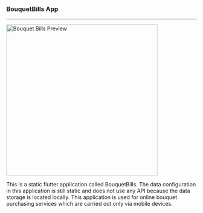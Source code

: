 ### BouquetBills App

---

<img src="(https://github.com/fiqihr/static-flutter-app-bouquetbills/assets/75562356/b219b61e-b41c-4aed-8fa9-b6fee7067784" alt="Bouquet Bills Preview" width="400">

This is a static flutter application called BouquetBills.
The data configuration in this application is still static and does not use any API because the data storage is located locally.
This application is used for online bouquet purchasing services which are carried out only via mobile devices.
